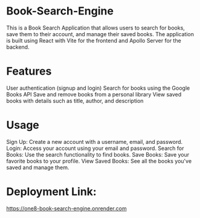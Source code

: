 # Book-Search-Engine

This is a Book Search Application that allows users to search for books, save them to their account, and manage their saved books. The application is built using React with Vite for the frontend and Apollo Server for the backend.

# Features

User authentication (signup and login)
Search for books using the Google Books API
Save and remove books from a personal library
View saved books with details such as title, author, and description

# Usage

Sign Up: Create a new account with a username, email, and password.
Login: Access your account using your email and password.
Search for Books: Use the search functionality to find books.
Save Books: Save your favorite books to your profile.
View Saved Books: See all the books you've saved and manage them.

# Deployment Link:

https://one8-book-search-engine.onrender.com
